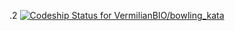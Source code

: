 .2
[ ![Codeship Status for VermilianBIO/bowling_kata](https://codeship.io/projects/a8e2ff70-3a97-0132-3f2c-621b8dfa7a3f/status)](https://codeship.io/projects/42408)